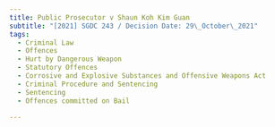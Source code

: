 ```yaml
---
title: Public Prosecutor v Shaun Koh Kim Guan
subtitle: "[2021] SGDC 243 / Decision Date: 29\_October\_2021"
tags:
  - Criminal Law
  - Offences
  - Hurt by Dangerous Weapon
  - Statutory Offences
  - Corrosive and Explosive Substances and Offensive Weapons Act
  - Criminal Procedure and Sentencing
  - Sentencing
  - Offences committed on Bail

---
```

